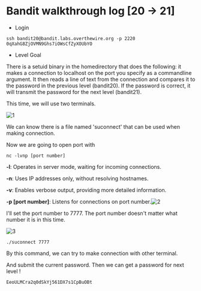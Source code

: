 # Bandit walkthrough log [20 -> 21]

- Login

```
ssh bandit20@bandit.labs.overthewire.org -p 2220
0qXahG8ZjOVMN9Ghs7iOWsCfZyXOUbYO
```

- Level Goal

There is a setuid binary in the homedirectory that does the following: it makes a connection to localhost on the port you specify as a commandline argument. It then reads a line of text from the connection and compares it to the password in the previous level (bandit20). If the password is correct, it will transmit the password for the next level (bandit21).

This time, we will use two terminals.

![1](https://github.com/Narthy0301/Narthy0301.github.io/assets/172380852/819911be-60fc-4edc-984d-42997e3f48e6)

We can know there is a file named 'suconnect' that can be used when making connection.

Now we are going to open port with 

```
nc -lvnp [port number]
```

**-l**: Operates in server mode, waiting for incoming connections.

**-n**: Uses IP addresses only, without resolving hostnames.

**-v**: Enables verbose output, providing more detailed information.

**-p [port number]**: Listens for connections on port number.![2](https://github.com/Narthy0301/Narthy0301.github.io/assets/172380852/1810d4ad-4dbb-4f40-af16-9bba24c93d04)

I'll set the port number to 7777. The port number doesn't matter what number it is in this time.

![3](https://github.com/Narthy0301/Narthy0301.github.io/assets/172380852/bba774c6-77fe-459f-b3be-2adfbf9f1b26)

```
./suconnect 7777
```

By this command, we can try to make connection with other terminal. 

And submit the current password. Then we can get a password for next level !

```
EeoULMCra2q0dSkYj561DX7s1CpBuOBt
```

